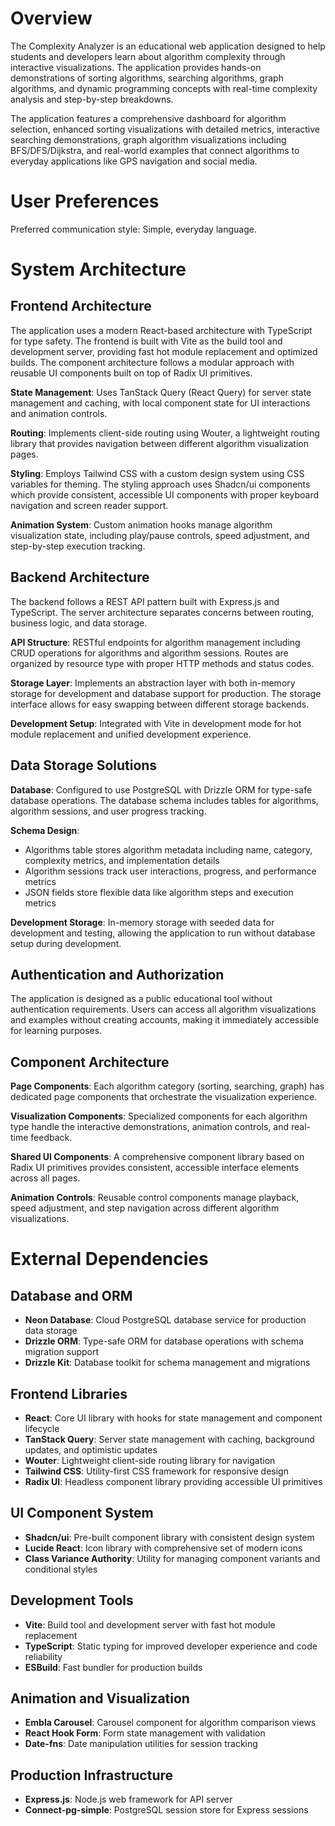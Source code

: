 # Overview

The Complexity Analyzer is an educational web application designed to help students and developers learn about algorithm complexity through interactive visualizations. The application provides hands-on demonstrations of sorting algorithms, searching algorithms, graph algorithms, and dynamic programming concepts with real-time complexity analysis and step-by-step breakdowns.

The application features a comprehensive dashboard for algorithm selection, enhanced sorting visualizations with detailed metrics, interactive searching demonstrations, graph algorithm visualizations including BFS/DFS/Dijkstra, and real-world examples that connect algorithms to everyday applications like GPS navigation and social media.

# User Preferences

Preferred communication style: Simple, everyday language.

# System Architecture

## Frontend Architecture

The application uses a modern React-based architecture with TypeScript for type safety. The frontend is built with Vite as the build tool and development server, providing fast hot module replacement and optimized builds. The component architecture follows a modular approach with reusable UI components built on top of Radix UI primitives.

**State Management**: Uses TanStack Query (React Query) for server state management and caching, with local component state for UI interactions and animation controls.

**Routing**: Implements client-side routing using Wouter, a lightweight routing library that provides navigation between different algorithm visualization pages.

**Styling**: Employs Tailwind CSS with a custom design system using CSS variables for theming. The styling approach uses Shadcn/ui components which provide consistent, accessible UI components with proper keyboard navigation and screen reader support.

**Animation System**: Custom animation hooks manage algorithm visualization state, including play/pause controls, speed adjustment, and step-by-step execution tracking.

## Backend Architecture

The backend follows a REST API pattern built with Express.js and TypeScript. The server architecture separates concerns between routing, business logic, and data storage.

**API Structure**: RESTful endpoints for algorithm management including CRUD operations for algorithms and algorithm sessions. Routes are organized by resource type with proper HTTP methods and status codes.

**Storage Layer**: Implements an abstraction layer with both in-memory storage for development and database support for production. The storage interface allows for easy swapping between different storage backends.

**Development Setup**: Integrated with Vite in development mode for hot module replacement and unified development experience.

## Data Storage Solutions

**Database**: Configured to use PostgreSQL with Drizzle ORM for type-safe database operations. The database schema includes tables for algorithms, algorithm sessions, and user progress tracking.

**Schema Design**: 
- Algorithms table stores algorithm metadata including name, category, complexity metrics, and implementation details
- Algorithm sessions track user interactions, progress, and performance metrics
- JSON fields store flexible data like algorithm steps and execution metrics

**Development Storage**: In-memory storage with seeded data for development and testing, allowing the application to run without database setup during development.

## Authentication and Authorization

The application is designed as a public educational tool without authentication requirements. Users can access all algorithm visualizations and examples without creating accounts, making it immediately accessible for learning purposes.

## Component Architecture

**Page Components**: Each algorithm category (sorting, searching, graph) has dedicated page components that orchestrate the visualization experience.

**Visualization Components**: Specialized components for each algorithm type handle the interactive demonstrations, animation controls, and real-time feedback.

**Shared UI Components**: A comprehensive component library based on Radix UI primitives provides consistent, accessible interface elements across all pages.

**Animation Controls**: Reusable control components manage playback, speed adjustment, and step navigation across different algorithm visualizations.

# External Dependencies

## Database and ORM
- **Neon Database**: Cloud PostgreSQL database service for production data storage
- **Drizzle ORM**: Type-safe ORM for database operations with schema migration support
- **Drizzle Kit**: Database toolkit for schema management and migrations

## Frontend Libraries
- **React**: Core UI library with hooks for state management and component lifecycle
- **TanStack Query**: Server state management with caching, background updates, and optimistic updates
- **Wouter**: Lightweight client-side routing library for navigation
- **Tailwind CSS**: Utility-first CSS framework for responsive design
- **Radix UI**: Headless component library providing accessible UI primitives

## UI Component System
- **Shadcn/ui**: Pre-built component library with consistent design system
- **Lucide React**: Icon library with comprehensive set of modern icons
- **Class Variance Authority**: Utility for managing component variants and conditional styles

## Development Tools
- **Vite**: Build tool and development server with fast hot module replacement
- **TypeScript**: Static typing for improved developer experience and code reliability
- **ESBuild**: Fast bundler for production builds

## Animation and Visualization
- **Embla Carousel**: Carousel component for algorithm comparison views
- **React Hook Form**: Form state management with validation
- **Date-fns**: Date manipulation utilities for session tracking

## Production Infrastructure
- **Express.js**: Node.js web framework for API server
- **Connect-pg-simple**: PostgreSQL session store for Express sessions